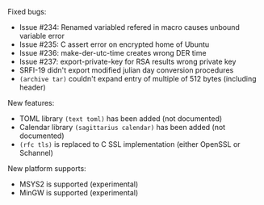 Fixed bugs:

- Issue #234: Renamed variabled refered in macro causes unbound variable error
- Issue #235: C assert error on encrypted home of Ubuntu
- Issue #236: make-der-utc-time creates wrong DER time
- Issue #237: export-private-key for RSA results wrong private key
- SRFI-19 didn't export modified julian day conversion procedures
- `(archive tar)` couldn't expand entry of multiple of 512 bytes (including header)

New features:

- TOML library `(text toml)` has been added (not documented)
- Calendar library `(sagittarius calendar)` has been added (not documented)
- `(rfc tls)` is replaced to C SSL implementation (either OpenSSL or Schannel)

New platform supports:

- MSYS2 is supported (experimental)
- MinGW is supported (experimental)